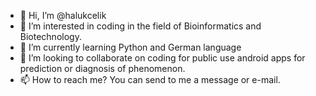 - 👋 Hi, I’m @halukcelik
- 👀 I’m interested in coding in the field of Bioinformatics and Biotechnology.
- 🌱 I’m currently learning Python and German language
- 💞️ I’m looking to collaborate on coding for public use android apps for prediction or diagnosis of phenomenon.
- 📫 How to reach me? You can send to me a message or e-mail. 
